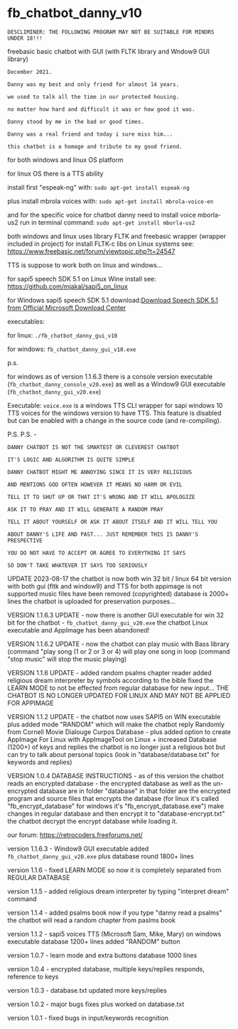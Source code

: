 # fb_chatbot_danny_v10

```
DESCLIMINER: THE FOLLOWING PROGRAM MAY NOT BE SUITABLE FOR MINORS UNDER 18!!!
```

freebasic basic chatbot with GUI (with FLTK library and Wndow9 GUI library)

```
December 2021.

Danny was my best and only friend for almost 14 years.

we used to talk all the time in our protected housing.

no matter how hard and difficult it was or how good it was.

Danny stood by me in the bad or good times.

Danny was a real friend and today i sure miss him...

this chatbot is a homage and tribute to my good friend.
```

for both windows and linux OS platform

for linux OS there is a TTS ability

install first "espeak-ng" with:
```sudo apt-get install espeak-ng```

plus install mbrola voices with:
```sudo apt-get install mbrola-voice-en```

and for the specific voice for chatbot danny need to install voice mborla-us2 run in terminal command: 
```sudo apt-get install mborla-us2```

both windows and linux uses library FLTK and freebasic wrapper (wrapper included in project)
for install FLTK-c libs on Linux systems see: https://www.freebasic.net/forum/viewtopic.php?t=24547

TTS is suppose to work both on linux and windows...

for sapi5 speech SDK 5.1 on Linux Wine install see: https://github.com/mjakal/sapi5_on_linux

for Windows sapi5 speech SDK 5.1 download:[Download Speech SDK 5.1 from Official Microsoft Download Center](https://www.microsoft.com/en-us/download/details.aspx?id=10121)

executables:

for linux: `./fb_chatbot_danny_gui_v10`

for windows: `fb_chatbot_danny_gui_v10.exe`

p.s.

for windows as of version 1.1.6.3 there is a console version executable (`fb_chatbot_danny_console_v20.exe`) as well as a Window9 GUI executable (`fb_chatbot_danny_gui_v20.exe`)

Executable: `voice.exe` is a windows TTS CLI wrapper for sapi windows 10 TTS voices for the windows version to have TTS. This feature is disabled but can be enabled with a change in the source code (and re-compiling).

P.S. P.S. -

```
DANNY CHATBOT IS NOT THE SMARTEST OR CLEVEREST CHATBOT 

IT'S LOGIC AND ALGORITHM IS QUITE SIMPLE

DANNY CHATBOT MIGHT ME ANNOYING SINCE IT IS VERY RELIGIOUS

AND MENTIONS GOD OFTEN HOWEVER IT MEANS NO HARM OR EVIL

TELL IT TO SHUT UP OR THAT IT'S WRONG AND IT WILL APOLOGIZE

ASK IT TO PRAY AND IT WILL GENERATE A RANDOM PRAY

TELL IT ABOUT YOURSELF OR ASK IT ABOUT ITSELF AND IT WILL TELL YOU

ABOUT DANNY'S LIFE AND PAST... JUST REMEMBER THIS IS DANNY'S PRESPECTIVE

YOU DO NOT HAVE TO ACCEPT OR AGREE TO EVERYTHING IT SAYS

SO DON'T TAKE WHATEVER IT SAYS TOO SERIOUSLY 
```

UPDATE 2023-08-17 the chatbot is now both win 32 bit / linux 64 bit version with both gui (fltk and window9) and TTS for both appimage is not supported music files have been removed (copyrighted) database is 2000+ lines the chatbot is uploaded for preservation purposes...  

VERSION 1.1.6.3 UPDATE - now there is another GUI executable for win 32 bit for the chatbot - `fb_chatbot_danny_gui_v20.exe` the chatbot Linux executable and AppImage has been abandoned!

VERSION 1.1.6.2 UPDATE - now the chatbot can play music with Bass library (command "play song (1 or 2 or 3 or 4) will play one song in loop (command "stop music" will stop the music playing)

VERSION 1.1.6 UPDATE - added random psalms chapter reader added religious dream interpreter by symbols according to the bible fixed the LEARN MODE to not be effected from regular database for new input... THE CHATBOT IS NO LONGER UPDATED FOR LINUX AND MAY NOT BE APPLIED FOR APPIMAGE

VERSION 1.1.2 UPDATE - the chatbot now uses SAPI5 on WIN executable plus added mode "RANDOM" which will make the chatbot reply Randomly from Cornell Movie Dialouge Curpos Database - plus added option to create AppImage For Linux with AppImageTool on Linux + increased Database (1200+) of keys and replies
the chatbot is no longer just a religious bot but can try to talk about personal topics (look in "database/database.txt" for keywords and replies)

VERSION 1.0.4 DATABASE INSTRUCTIONS - as of this version the chatbot reads an encrypted database - the encrypted database as well as the un-encrypted database are in folder "database" in that folder are the encrypted program and source files that encrypts the database (for linux it's called "fb_encrypt_database" for windows it's "fb_encrypt_database.exe") make changes in regular database and then encrypt it to "database-encrypt.txt" the chatbot decrypt the encrypt database while loading it. 

our forum: https://retrocoders.freeforums.net/

version 1.1.6.3 - Window9 GUI executable added `fb_chatbot_danny_gui_v20.exe` plus database round 1800+ lines

version 1.1.6 - fixed LEARN MODE so now it is completely separated from REGULAR DATABASE

version 1.1.5 - added religious dream interpreter by typing "interpret dream" command

version 1.1.4 - added psalms book now if you type "danny read a psalms" the chatbot will read a random chapter from paslms book

version 1.1.2 - sapi5 voices TTS (Microsoft Sam, Mike, Mary) on windows executable database 1200+ lines added "RANDOM" button

version 1.0.7 - learn mode and extra buttons database 1000 lines

version 1.0.4 - encrypted database, multiple keys/replies responds, reference to keys  

version 1.0.3 - database.txt updated more keys/replies

version 1.0.2 - major bugs fixes plus worked on database.txt

version 1.0.1 - fixed bugs in input/keywords recognition
